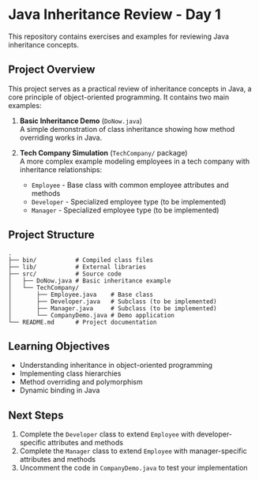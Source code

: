 # Java Inheritance Review - Day 1

This repository contains exercises and examples for reviewing Java inheritance concepts.

## Project Overview

This project serves as a practical review of inheritance concepts in Java, a core principle of object-oriented programming. It contains two main examples:

1. **Basic Inheritance Demo** (`DoNow.java`)  
   A simple demonstration of class inheritance showing how method overriding works in Java.

2. **Tech Company Simulation** (`TechCompany/` package)  
   A more complex example modeling employees in a tech company with inheritance relationships:
   - `Employee` - Base class with common employee attributes and methods
   - `Developer` - Specialized employee type (to be implemented)
   - `Manager` - Specialized employee type (to be implemented)

## Project Structure

```
.
├── bin/           # Compiled class files
├── lib/           # External libraries
├── src/           # Source code
│   ├── DoNow.java # Basic inheritance example
│   └── TechCompany/
│       ├── Employee.java    # Base class
│       ├── Developer.java   # Subclass (to be implemented)
│       ├── Manager.java     # Subclass (to be implemented)
│       └── CompanyDemo.java # Demo application
└── README.md      # Project documentation
```

## Learning Objectives

- Understanding inheritance in object-oriented programming
- Implementing class hierarchies
- Method overriding and polymorphism
- Dynamic binding in Java

## Next Steps

1. Complete the `Developer` class to extend `Employee` with developer-specific attributes and methods
2. Complete the `Manager` class to extend `Employee` with manager-specific attributes and methods
3. Uncomment the code in `CompanyDemo.java` to test your implementation
